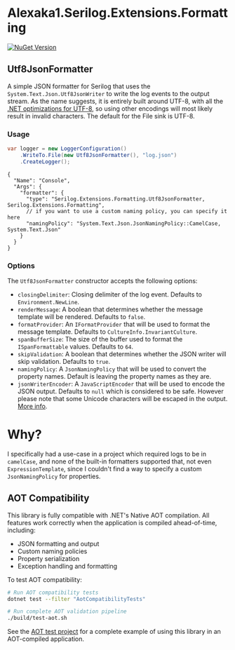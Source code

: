 # Alexaka1.Serilog.Extensions.Formatting

[![NuGet Version](https://img.shields.io/nuget/v/Alexaka1.Serilog.Extensions.Formatting)](https://www.nuget.org/packages/Alexaka1.Serilog.Extensions.Formatting)

## Utf8JsonFormatter

A simple JSON formatter for Serilog that uses the `System.Text.Json.Utf8JsonWriter` to write the log events to the output stream. As the name suggests, it is entirely built around UTF-8, with all the [.NET optimizations for UTF-8](https://github.com/dotnet/runtime/issues/81500), so using other encodings will most likely result in invalid characters. The default for the File sink is UTF-8.

### Usage

```csharp
var logger = new LoggerConfiguration()
    .WriteTo.File(new Utf8JsonFormatter(), "log.json")
    .CreateLogger();
```

```json5
{
  "Name": "Console",
  "Args": {
    "formatter": {
      "type": "Serilog.Extensions.Formatting.Utf8JsonFormatter, Serilog.Extensions.Formatting",
      // if you want to use a custom naming policy, you can specify it here
      "namingPolicy": "System.Text.Json.JsonNamingPolicy::CamelCase, System.Text.Json"
    }
  }
}
```

### Options

The `Utf8JsonFormatter` constructor accepts the following options:

- `closingDelimiter`: Closing delimiter of the log event. Defaults to `Environment.NewLine`.
- `renderMessage`: A boolean that determines whether the message template will be rendered. Defaults to `false`.
- `formatProvider`: An `IFormatProvider` that will be used to format the message template. Defaults to `CultureInfo.InvariantCulture`.
- `spanBufferSize`: The size of the buffer used to format the `ISpanFormattable` values. Defaults to `64`.
- `skipValidation`: A boolean that determines whether the JSON writer will skip validation. Defaults to `true`.
- `namingPolicy`: A `JsonNamingPolicy` that will be used to convert the property names. Default is leaving the property names as they are.
- `jsonWriterEncoder`: A `JavaScriptEncoder` that will be used to encode the JSON output. Defaults to `null` which is considered to be safe. However please note that some Unicode characters will be escaped in the output. [More info](https://learn.microsoft.com/en-us/dotnet/standard/serialization/system-text-json/character-encoding).

# Why?

I specifically had a use-case in a project which required logs to be in `camelCase`, and none of the built-in formatters supported that, not even `ExpressionTemplate`, since I couldn't find a way to specify a custom `JsonNamingPolicy` for properties.

## AOT Compatibility

This library is fully compatible with .NET's Native AOT compilation. All features work correctly when the application is compiled ahead-of-time, including:

- JSON formatting and output
- Custom naming policies  
- Property serialization
- Exception handling and formatting

To test AOT compatibility:

```bash
# Run AOT compatibility tests
dotnet test --filter "AotCompatibilityTests"

# Run complete AOT validation pipeline
./build/test-aot.sh
```

See the [AOT test project](./test/Serilog.Extensions.Formatting.AotTest/) for a complete example of using this library in an AOT-compiled application.
